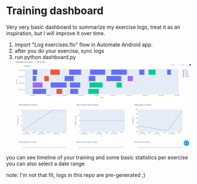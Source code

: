 # Training dashboard

Very very basic dashboard to summarize my exercise logs, treat it as an inspiration, but I will improve it over time.

1. import "Log exercises.flo" flow in Automate Android app.
2. after you do your exercise, sync logs
3. run python dashboard.py
![demo](image.png)

you can see timeline of your training and some basic statistics per exercise
you can also select a date range

note: I'm not that fit, logs in this repo are pre-generated ;)